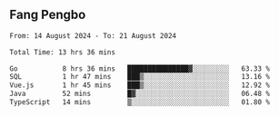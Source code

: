 ## Fang Pengbo

<!--START_SECTION:waka-->

```txt
From: 14 August 2024 - To: 21 August 2024

Total Time: 13 hrs 36 mins

Go           8 hrs 36 mins   ███████████████▓░░░░░░░░░   63.33 %
SQL          1 hr 47 mins    ███▒░░░░░░░░░░░░░░░░░░░░░   13.16 %
Vue.js       1 hr 45 mins    ███▒░░░░░░░░░░░░░░░░░░░░░   12.92 %
Java         52 mins         █▓░░░░░░░░░░░░░░░░░░░░░░░   06.48 %
TypeScript   14 mins         ▒░░░░░░░░░░░░░░░░░░░░░░░░   01.80 %
```

<!--END_SECTION:waka-->